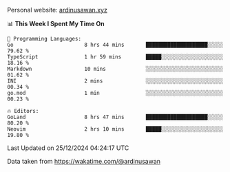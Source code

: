 Personal website: [ardinusawan.xyz](https://ardinusawan.xyz)

<!--START_SECTION:waka-->
📊 **This Week I Spent My Time On** 

```text
💬 Programming Languages: 
Go                       8 hrs 44 mins       ████████████████████░░░░░   79.62 % 
TypeScript               1 hr 59 mins        █████░░░░░░░░░░░░░░░░░░░░   18.16 % 
Markdown                 10 mins             ░░░░░░░░░░░░░░░░░░░░░░░░░   01.62 % 
INI                      2 mins              ░░░░░░░░░░░░░░░░░░░░░░░░░   00.34 % 
go.mod                   1 min               ░░░░░░░░░░░░░░░░░░░░░░░░░   00.23 % 

🔥 Editors: 
GoLand                   8 hrs 47 mins       ████████████████████░░░░░   80.20 % 
Neovim                   2 hrs 10 mins       █████░░░░░░░░░░░░░░░░░░░░   19.80 % 
```


 Last Updated on 25/12/2024 04:24:17 UTC
<!--END_SECTION:waka-->
Data taken from https://wakatime.com/@ardinusawan
